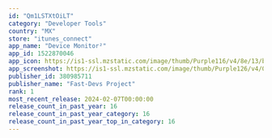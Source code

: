 ```yaml
---
id: "Qm1LSTXtOiLT"
category: "Developer Tools"
country: "MX"
store: "itunes_connect"
app_name: "Device Monitor²"
app_id: 1522870046
app_icon: https://is1-ssl.mzstatic.com/image/thumb/Purple116/v4/8e/13/b7/8e13b7b4-1739-7d20-9fda-b1864e8952bc/AppIcon-0-0-1x_U007emarketing-0-0-0-7-0-0-85-220.png/1024x1024bb.png
app_screenshot: https://is1-ssl.mzstatic.com/image/thumb/Purple126/v4/0f/66/4f/0f664f9d-813b-0be6-db90-887d13db3124/ab1ef149-432a-48ec-ba13-11a831457e91_Apple_iPhone_11_Pro_Max_Screenshot_0.png/1242x2688bb.png
publisher_id: 380985711
publisher_name: "Fast-Devs Project"
rank: 1
most_recent_release: 2024-02-07T00:00:00
release_count_in_past_year: 16
release_count_in_past_year_category: 16
release_count_in_past_year_top_in_category: 16
---
```

